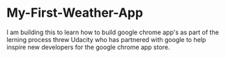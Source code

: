 # My-First-Weather-App
I am building this to learn how to build google chrome app's as part of the lerning process threw Udacity who has partnered with google to help inspire new developers for the google chrome app store.
